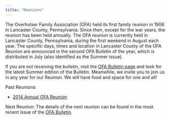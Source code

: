 ```yaml
---
title: "Reunions"
---
```


The Overholser Family Association (OFA) held its first family reunion in 1906 in
Lancaster County, Pennsylvania. Since then, except for the war years, the
reunion has been held annually. The OFA reunion is currently held in Lancaster
County, Pennsylvania, during the first weekend in August each year. The specific
days, times and location in Lancaster County of the OFA Reunion are announced in
the second OFA Bulletin of the year, which is distributed in July (also
identified as the Summer issue).

If you are not receiving the bulletin, visit the [OFA Bulletin
page](/ofa-materials/ofa-bulletins) and look for the latest Summer edition of
the Bulletin. Meanwhile, we invite you to join us in any year for our Reunion.
We will have food and space for one and all!

Past Reunions:

* [2014 Annual OFA Reunion](/2014-reunion/)

Next Reunion: The details of the next reunion can be found in the most recent
issue of the [OFA Bulletin](/bulletin/).
